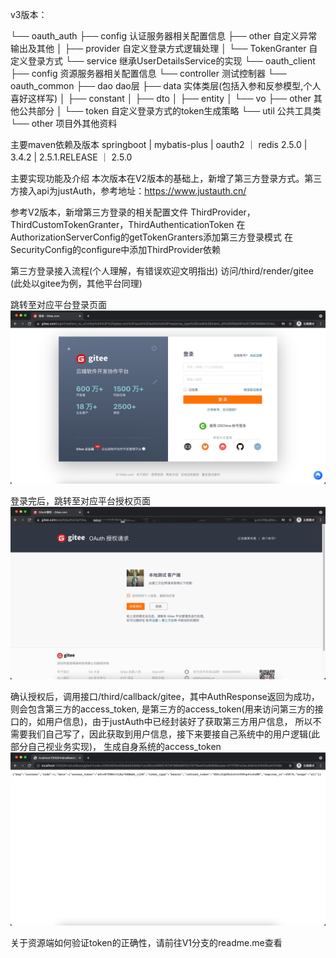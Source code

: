 v3版本：


└── oauth_auth
    ├── config      认证服务器相关配置信息
    ├── other       自定义异常输出及其他
    │   ├── provider 自定义登录方式逻辑处理
    │   └── TokenGranter 自定义登录方式
    └── service     继承UserDetailsService的实现
└── oauth_client
    ├── config      资源服务器相关配置信息
    └── controller  测试控制器
└── oauth_common
    ├── dao         dao层
    ├── data        实体类层(包括入参和反参模型,个人喜好这样写)
    │   ├── constant
    │   ├── dto
    │   ├── entity
    │   └── vo
    ├── other       其他公共部分
    │   └── token 自定义登录方式的token生成策略
    └── util        公共工具类
└── other           项目外其他资料


主要maven依赖及版本
springboot  |   mybatis-plus    |   oauth2          ｜   redis
2.5.0       |   3.4.2           |   2.5.1.RELEASE   ｜   2.5.0


主要实现功能及介绍
本次版本在V2版本的基础上，新增了第三方登录方式。第三方接入api为justAuth，参考地址：https://www.justauth.cn/

参考V2版本，新增第三方登录的相关配置文件
ThirdProvider，ThirdCustomTokenGranter，ThirdAuthenticationToken
在AuthorizationServerConfig的getTokenGranters添加第三方登录模式
在SecurityConfig的configure中添加ThirdProvider依赖

第三方登录接入流程(个人理解，有错误欢迎文明指出)
访问/third/render/gitee (此处以gitee为例，其他平台同理)

跳转至对应平台登录页面
![img.png](other/img.png)

登录完后，跳转至对应平台授权页面
![img_1.png](other/img_1.png)

确认授权后，调用接口/third/callback/gitee，其中AuthResponse返回为成功，则会包含第三方的access_token,
是第三方的access_token(用来访问第三方的接口的，如用户信息)，由于justAuth中已经封装好了获取第三方用户信息，
所以不需要我们自己写了，因此获取到用户信息，接下来要接自己系统中的用户逻辑(此部分自己视业务实现)，
生成自身系统的access_token
![img_2.png](other/img_2.png)


关于资源端如何验证token的正确性，请前往V1分支的readme.me查看